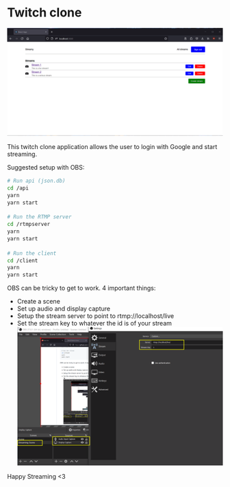 # Twitch clone

![](twitch-clone.gif)

This twitch clone application allows the user to login with Google and start streaming.

Suggested setup with OBS:

```bash
# Run api (json.db)
cd /api
yarn
yarn start

# Run the RTMP server
cd /rtmpserver
yarn
yarn start

# Run the client
cd /client
yarn
yarn start
```

OBS can be tricky to get to work. 4 important things:

- Create a scene
- Set up audio and display capture
- Setup the stream server to point to rtmp://localhost/live
- Set the stream key to whatever the id is of your stream
  ![](twitch-setup.png)

Happy Streaming <3
